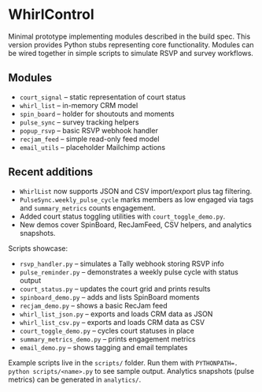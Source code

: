 # WhirlControl

Minimal prototype implementing modules described in the build spec.
This version provides Python stubs representing core functionality. Modules can
be wired together in simple scripts to simulate RSVP and survey workflows.

## Modules
- `court_signal` – static representation of court status
- `whirl_list` – in-memory CRM model
- `spin_board` – holder for shoutouts and moments
- `pulse_sync` – survey tracking helpers
- `popup_rsvp` – basic RSVP webhook handler
- `recjam_feed` – simple read-only feed model
- `email_utils` – placeholder Mailchimp actions

## Recent additions
- `WhirlList` now supports JSON and CSV import/export plus tag filtering.
- `PulseSync.weekly_pulse_cycle` marks members as low engaged via tags and `summary_metrics` counts engagement.
- Added court status toggling utilities with `court_toggle_demo.py`.
- New demos cover SpinBoard, RecJamFeed, CSV helpers, and analytics snapshots.

Scripts showcase:

- `rsvp_handler.py` – simulates a Tally webhook storing RSVP info
- `pulse_reminder.py` – demonstrates a weekly pulse cycle with status output
- `court_status.py` – updates the court grid and prints results
- `spinboard_demo.py` – adds and lists SpinBoard moments
- `recjam_demo.py` – shows a basic RecJam feed
- `whirl_list_json.py` – exports and loads CRM data as JSON
- `whirl_list_csv.py` – exports and loads CRM data as CSV
- `court_toggle_demo.py` – cycles court statuses in place
- `summary_metrics_demo.py` – prints engagement metrics
- `email_demo.py` – shows tagging and email templates

Example scripts live in the `scripts/` folder. Run them with `PYTHONPATH=. python scripts/<name>.py` to see sample output.
Analytics snapshots (pulse metrics) can be generated in `analytics/`.
